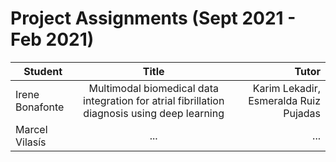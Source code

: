 # Project Assignments (Sept 2021 - Feb 2021)

| Student   |      Title      |  Tutor|
|----------|:---------:|----------:|
| Irene Bonafonte | Multimodal biomedical data integration for atrial fibrillation diagnosis using deep learning | Karim Lekadir, Esmeralda Ruiz Pujadas |
| Marcel Vilasís | ... | ... |
